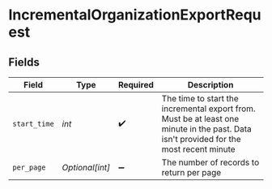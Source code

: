 # IncrementalOrganizationExportRequest


## Fields

| Field                                                                                                                                  | Type                                                                                                                                   | Required                                                                                                                               | Description                                                                                                                            |
| -------------------------------------------------------------------------------------------------------------------------------------- | -------------------------------------------------------------------------------------------------------------------------------------- | -------------------------------------------------------------------------------------------------------------------------------------- | -------------------------------------------------------------------------------------------------------------------------------------- |
| `start_time`                                                                                                                           | *int*                                                                                                                                  | :heavy_check_mark:                                                                                                                     | The time to start the incremental export from. Must be at least one minute in the past. Data isn't provided for the most recent minute |
| `per_page`                                                                                                                             | *Optional[int]*                                                                                                                        | :heavy_minus_sign:                                                                                                                     | The number of records to return per page                                                                                               |